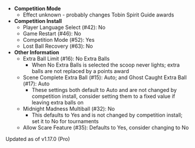  * **Competition Mode**
    * Effect unknown - probably changes Tobin Spirit Guide awards
 * **Competition Install**
    * Player Language Select (#42): No
    * Game Restart (#46): No
    * Competition Mode (#52): Yes
    * Lost Ball Recovery (#63): No
* **Other Information**
    * Extra Ball Limit (#16): No Extra Balls
        * When No Extra Balls is selected the scoop never lights; extra balls are not replaced by a points award
    * Scene Complete Extra Ball (#15): Auto; and Ghost Caught Extra Ball (#17): Auto
        * These settings both default to Auto and are not changed by competition install, consider setting them to a fixed value if leaving extra balls on
    * Midnight Madness Multiball (#32): No
        * This defaults to Yes and is not changed by competition install; set it to No for tournaments
    * Allow Scare Feature (#35): Defaults to Yes, consider changing to No

Updated as of v1.17.0 (Pro)
